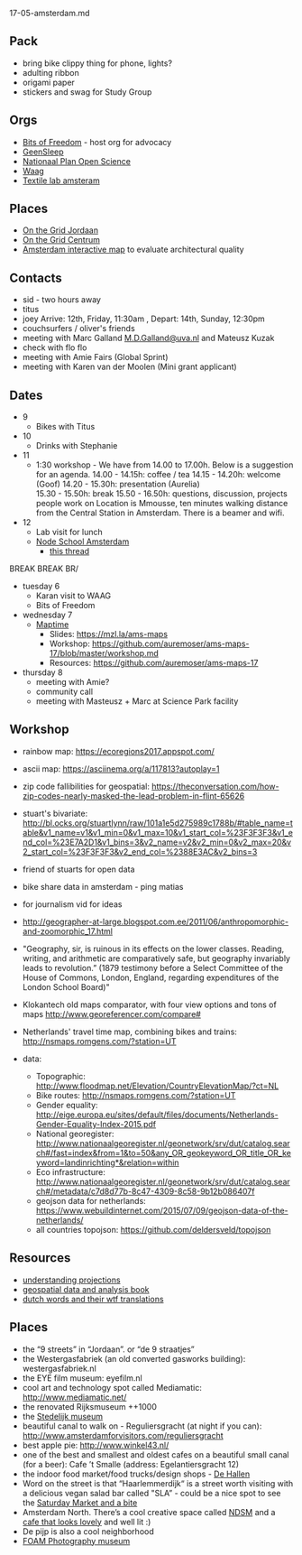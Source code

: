17-05-amsterdam.md

## Pack
* bring bike clippy thing for phone, lights?
* adulting ribbon
* origami paper
* stickers and swag for Study Group

## Orgs

* [Bits of Freedom](https://www.bof.nl/) - host org for advocacy
* [GeenSleep](https://geensleep.net/)
* [Nationaal Plan Open Science](https://www.openscience.nl/nationaal-plan)
* [Waag](waag.org)
* [Textile lab amsteram](https://waag.org/en/project/textilelab-amsterdam)

## Places
* [On the Grid Jordaan](http://www.onthegrid.city/amsterdam/jordaan/)
* [On the Grid Centrum](http://www.onthegrid.city/amsterdam/centrum/)
* [Amsterdam interactive map](http://maps.amsterdam.nl/ordekaart/?LANG=en) to evaluate architectural quality 


## Contacts

* sid - two hours away
* titus
* joey Arrive: 12th, Friday, 11:30am , Depart: 14th, Sunday, 12:30pm
* couchsurfers / oliver's friends
* meeting with Marc Galland <M.D.Galland@uva.nl> and Mateusz Kuzak
* check with flo flo
* meeting with Amie Fairs (Global Sprint)
* meeting with Karen van der Moolen (Mini grant applicant)

## Dates

* 9 
	- Bikes with Titus
* 10 
	- Drinks with Stephanie
* 11 
	- 1:30 workshop - We have from 14.00 to 17.00h. Below is a suggestion for an agenda.
		14.00 - 14.15h: coffee / tea
		14.15 - 14.20h: welcome (Goof)
		14.20 - 15.30h: presentation (Aurelia)   
		15.30 - 15.50h: break
		15.50 - 16.50h: questions, discussion, projects people work on
	Location is Mmousse, ten minutes walking distance from the Central Station in Amsterdam. There is a beamer and wifi. 
* 12 
	- Lab visit for lunch
	- [Node School Amsterdam](https://www.meetup.com/nodeschool-amsterdam/events/237321545/)
		- [this thread](https://github.com/nodeschool/amsterdam/issues/46#issuecomment-298646398)

BREAK BREAK BR/

* tuesday 6
	- Karan visit to WAAG
	- Bits of Freedom
* wednesday 7
	- [Maptime](https://www.meetup.com/Maptime-AMS/events/240413053/)
		- Slides: https://mzl.la/ams-maps
		- Workshop: https://github.com/auremoser/ams-maps-17/blob/master/workshop.md
		- Resources: https://github.com/auremoser/ams-maps-17
* thursday 8
	- meeting with Amie?
	- community call
	- meeting with Masteusz + Marc at Science Park facility


## Workshop

* rainbow map: https://ecoregions2017.appspot.com/
* ascii map: https://asciinema.org/a/117813?autoplay=1
* zip code fallibilities for geospatial: https://theconversation.com/how-zip-codes-nearly-masked-the-lead-problem-in-flint-65626
* stuart's bivariate: http://bl.ocks.org/stuartlynn/raw/101a1e5d275989c1788b/#table_name=table&v1_name=v1&v1_min=0&v1_max=10&v1_start_col=%23F3F3F3&v1_end_col=%23E7A2D1&v1_bins=3&v2_name=v2&v2_min=0&v2_max=20&v2_start_col=%23F3F3F3&v2_end_col=%2388E3AC&v2_bins=3
* friend of stuarts for open data
* bike share data in amsterdam - ping matias
* for journalism vid for ideas
* http://geographer-at-large.blogspot.com.ee/2011/06/anthropomorphic-and-zoomorphic_17.html
* "Geography, sir, is ruinous in its effects on the lower classes. Reading, writing, and arithmetic are comparatively safe, but geography invariably leads to revolution.” (1879 testimony before a Select Committee of the House of Commons, London, England, regarding expenditures of the London School Board)"
* Klokantech old maps comparator, with four view options and tons of maps
http://www.georeferencer.com/compare#
* Netherlands' travel time map, combining bikes and trains: http://nsmaps.romgens.com/?station=UT

* data:
	* Topographic: http://www.floodmap.net/Elevation/CountryElevationMap/?ct=NL
	* Bike routes: http://nsmaps.romgens.com/?station=UT
	* Gender equality: http://eige.europa.eu/sites/default/files/documents/Netherlands-Gender-Equality-Index-2015.pdf
	* National georegister: http://www.nationaalgeoregister.nl/geonetwork/srv/dut/catalog.search#/fast=index&from=1&to=50&any_OR_geokeyword_OR_title_OR_keyword=landinrichting*&relation=within
	* Eco infrastructure: http://www.nationaalgeoregister.nl/geonetwork/srv/dut/catalog.search#/metadata/c7d8d77b-8c47-4309-8c58-9b12b086407f
	* geojson data for netherlands: https://www.webuildinternet.com/2015/07/09/geojson-data-of-the-netherlands/
	* all countries topojson: https://github.com/deldersveld/topojson



## Resources
* [understanding projections](https://www.oreilly.com/ideas/understanding-projections-with-spatial-and-geo-data)
* [geospatial data and analysis book](https://www.safaribooksonline.com/library/view/geospatial-data-and/9781491984314/)
* [dutch words and their wtf translations](https://www.buzzfeed.com/maggyvaneijk/afgelebberde-paardelul?utm_term=.xfENGxwEzE#.rr0XWY0DVD)

## Places

- the “9 streets” in “Jordaan”. or “de 9 straatjes”
- the Westergasfabriek (an old converted gasworks building): westergasfabriek.nl
- the EYE film museum: eyefilm.nl
- cool art and technology spot called Mediamatic: http://www.mediamatic.net/ 
- the renovated Rijksmuseum ++1000
- the [Stedelijk museum](http://www.stedelijk.nl/en)
- beautiful canal to walk on - Reguliersgracht (at night if you can): http://www.amsterdamforvisitors.com/reguliersgracht
- best apple pie: http://www.winkel43.nl/ 
- one of the best and smallest and oldest cafes on a beautiful small canal (for a beer): Cafe ’t Smalle (address: Egelantiersgracht 12)
- the indoor food market/food trucks/design shops -  [De Hallen](http://dehallen-amsterdam.nl/en/)
- Word on the street is that “Haarlemmerdijk“ is a street worth visiting with a delicious vegan salad bar called "SLA”  - could be a nice spot to see the [Saturday Market and a bite](https://www.amsterdo.com/haarlemmerdijk-straat/)
- Amsterdam North. There’s a cool creative space called [NDSM](https://www.whatsupwithamsterdam.com/ndsm/) and a [cafe that looks lovely](http://noorderlichtcafe.nl/) and well lit :) 
- De pijp is also a cool neighborhood 
- [FOAM Photography museum](http://www.foam.org/museum/programme?gclid=CM-vg73Nu9MCFUgq0wodozAFLw)
